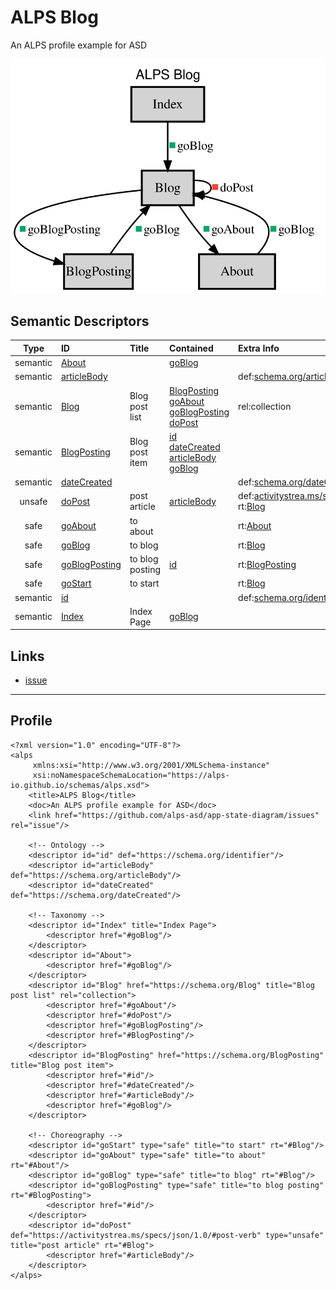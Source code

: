 # ALPS Blog

An ALPS profile example for ASD

<!-- Container for the ASDs -->

[<img src="profile.svg" alt="application state diagram">](profile.title.svg)




## Semantic Descriptors

| Type | ID | Title | Contained | Extra Info |
| :--: | :-- | :---- | :-- | :-- |
| semantic | <a id="About"></a>[About](#About) | <span style="white-space: normal;"></span> | <span class="type-indicator-small safe" title="Safe"></span><a href="#goBlog">goBlog</a> | <span style="white-space: normal;"></span> |
| semantic | <a id="articleBody"></a>[articleBody](#articleBody) | <span style="white-space: normal;"></span> |  | <span style="white-space: normal;"><span class="meta-container"><span class="meta-item"><span class="meta-label">def:</span><span class="meta-tag def-tag"><a href="https://schema.org/articleBody" target="_blank">schema.org/articleBody</a></span></span></span></span> |
| semantic | <a id="Blog"></a>[Blog](#Blog) | <span style="white-space: normal;">Blog post list</span> | <span class="type-indicator-small semantic" title="Semantic"></span><a href="#BlogPosting">BlogPosting</a><br><span class="type-indicator-small safe" title="Safe"></span><a href="#goAbout">goAbout</a><br><span class="type-indicator-small safe" title="Safe"></span><a href="#goBlogPosting">goBlogPosting</a><br><span class="type-indicator-small unsafe" title="Unsafe"></span><a href="#doPost">doPost</a> | <span style="white-space: normal;"><span class="meta-container"><span class="meta-item"><span class="meta-label">rel:</span><span class="meta-tag rel-tag">collection</span></span></span></span> |
| semantic | <a id="BlogPosting"></a>[BlogPosting](#BlogPosting) | <span style="white-space: normal;">Blog post item</span> | <span class="type-indicator-small semantic" title="Semantic"></span><a href="#id">id</a><br><span class="type-indicator-small semantic" title="Semantic"></span><a href="#dateCreated">dateCreated</a><br><span class="type-indicator-small semantic" title="Semantic"></span><a href="#articleBody">articleBody</a><br><span class="type-indicator-small safe" title="Safe"></span><a href="#goBlog">goBlog</a> | <span style="white-space: normal;"></span> |
| semantic | <a id="dateCreated"></a>[dateCreated](#dateCreated) | <span style="white-space: normal;"></span> |  | <span style="white-space: normal;"><span class="meta-container"><span class="meta-item"><span class="meta-label">def:</span><span class="meta-tag def-tag"><a href="https://schema.org/dateCreated" target="_blank">schema.org/dateCreated</a></span></span></span></span> |
| unsafe | <a id="doPost"></a>[doPost](#doPost) | <span style="white-space: normal;">post article</span> | <span class="type-indicator-small semantic" title="Semantic"></span><a href="#articleBody">articleBody</a> | <span style="white-space: normal;"><span class="meta-container"><span class="meta-item"><span class="meta-label">def:</span><span class="meta-tag def-tag"><a href="https://activitystrea.ms/specs/json/1.0/#post-verb" target="_blank">activitystrea.ms/specs/json...</a></span></span><br><span class="meta-item"><span class="meta-label">rt:</span><span class="meta-tag rt-tag"><a href="#Blog">Blog</a></span></span></span></span> |
| safe | <a id="goAbout"></a>[goAbout](#goAbout) | <span style="white-space: normal;">to about</span> |  | <span style="white-space: normal;"><span class="meta-container"><span class="meta-item"><span class="meta-label">rt:</span><span class="meta-tag rt-tag"><a href="#About">About</a></span></span></span></span> |
| safe | <a id="goBlog"></a>[goBlog](#goBlog) | <span style="white-space: normal;">to blog</span> |  | <span style="white-space: normal;"><span class="meta-container"><span class="meta-item"><span class="meta-label">rt:</span><span class="meta-tag rt-tag"><a href="#Blog">Blog</a></span></span></span></span> |
| safe | <a id="goBlogPosting"></a>[goBlogPosting](#goBlogPosting) | <span style="white-space: normal;">to blog posting</span> | <span class="type-indicator-small semantic" title="Semantic"></span><a href="#id">id</a> | <span style="white-space: normal;"><span class="meta-container"><span class="meta-item"><span class="meta-label">rt:</span><span class="meta-tag rt-tag"><a href="#BlogPosting">BlogPosting</a></span></span></span></span> |
| safe | <a id="goStart"></a>[goStart](#goStart) | <span style="white-space: normal;">to start</span> |  | <span style="white-space: normal;"><span class="meta-container"><span class="meta-item"><span class="meta-label">rt:</span><span class="meta-tag rt-tag"><a href="#Blog">Blog</a></span></span></span></span> |
| semantic | <a id="id"></a>[id](#id) | <span style="white-space: normal;"></span> |  | <span style="white-space: normal;"><span class="meta-container"><span class="meta-item"><span class="meta-label">def:</span><span class="meta-tag def-tag"><a href="https://schema.org/identifier" target="_blank">schema.org/identifier</a></span></span></span></span> |
| semantic | <a id="Index"></a>[Index](#Index) | <span style="white-space: normal;">Index Page</span> | <span class="type-indicator-small safe" title="Safe"></span><a href="#goBlog">goBlog</a> | <span style="white-space: normal;"></span> |

## Links
* <a rel="issue" href="https://github.com/alps-asd/app-state-diagram/issues">issue</a>


---

## Profile
<pre><code>&lt;?xml version=&quot;1.0&quot; encoding=&quot;UTF-8&quot;?&gt;
&lt;alps
     xmlns:xsi=&quot;http://www.w3.org/2001/XMLSchema-instance&quot;
     xsi:noNamespaceSchemaLocation=&quot;https://alps-io.github.io/schemas/alps.xsd&quot;&gt;
    &lt;title&gt;ALPS Blog&lt;/title&gt;
    &lt;doc&gt;An ALPS profile example for ASD&lt;/doc&gt;
    &lt;link href=&quot;https://github.com/alps-asd/app-state-diagram/issues&quot; rel=&quot;issue&quot;/&gt;

    &lt;!-- Ontology --&gt;
    &lt;descriptor id=&quot;id&quot; def=&quot;https://schema.org/identifier&quot;/&gt;
    &lt;descriptor id=&quot;articleBody&quot; def=&quot;https://schema.org/articleBody&quot;/&gt;
    &lt;descriptor id=&quot;dateCreated&quot; def=&quot;https://schema.org/dateCreated&quot;/&gt;

    &lt;!-- Taxonomy --&gt;
    &lt;descriptor id=&quot;Index&quot; title=&quot;Index Page&quot;&gt;
        &lt;descriptor href=&quot;#goBlog&quot;/&gt;
    &lt;/descriptor&gt;
    &lt;descriptor id=&quot;About&quot;&gt;
        &lt;descriptor href=&quot;#goBlog&quot;/&gt;
    &lt;/descriptor&gt;
    &lt;descriptor id=&quot;Blog&quot; href=&quot;https://schema.org/Blog&quot; title=&quot;Blog post list&quot; rel=&quot;collection&quot;&gt;
        &lt;descriptor href=&quot;#goAbout&quot;/&gt;
        &lt;descriptor href=&quot;#doPost&quot;/&gt;
        &lt;descriptor href=&quot;#goBlogPosting&quot;/&gt;
        &lt;descriptor href=&quot;#BlogPosting&quot;/&gt;
    &lt;/descriptor&gt;
    &lt;descriptor id=&quot;BlogPosting&quot; href=&quot;https://schema.org/BlogPosting&quot; title=&quot;Blog post item&quot;&gt;
        &lt;descriptor href=&quot;#id&quot;/&gt;
        &lt;descriptor href=&quot;#dateCreated&quot;/&gt;
        &lt;descriptor href=&quot;#articleBody&quot;/&gt;
        &lt;descriptor href=&quot;#goBlog&quot;/&gt;
    &lt;/descriptor&gt;

    &lt;!-- Choreography --&gt;
    &lt;descriptor id=&quot;goStart&quot; type=&quot;safe&quot; title=&quot;to start&quot; rt=&quot;#Blog&quot;/&gt;
    &lt;descriptor id=&quot;goAbout&quot; type=&quot;safe&quot; title=&quot;to about&quot; rt=&quot;#About&quot;/&gt;
    &lt;descriptor id=&quot;goBlog&quot; type=&quot;safe&quot; title=&quot;to blog&quot; rt=&quot;#Blog&quot;/&gt;
    &lt;descriptor id=&quot;goBlogPosting&quot; type=&quot;safe&quot; title=&quot;to blog posting&quot; rt=&quot;#BlogPosting&quot;&gt;
        &lt;descriptor href=&quot;#id&quot;/&gt;
    &lt;/descriptor&gt;
    &lt;descriptor id=&quot;doPost&quot; def=&quot;https://activitystrea.ms/specs/json/1.0/#post-verb&quot; type=&quot;unsafe&quot; title=&quot;post article&quot; rt=&quot;#Blog&quot;&gt;
        &lt;descriptor href=&quot;#articleBody&quot;/&gt;
    &lt;/descriptor&gt;
&lt;/alps&gt;
</code></pre>